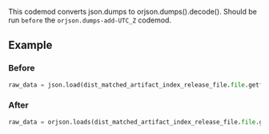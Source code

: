 This codemod converts json.dumps to orjson.dumps().decode().
Should be run `before` the `orjson.dumps-add-UTC_Z` codemod.

## Example

### Before

```python
raw_data = json.load(dist_matched_artifact_index_release_file.file.getfile())
```

### After

```python
raw_data = orjson.loads(dist_matched_artifact_index_release_file.file.getfile().read())
```
